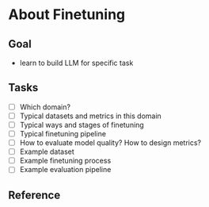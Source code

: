 # About Finetuning

## Goal

- learn to build LLM for specific task

## Tasks

- [ ] Which domain?
- [ ] Typical datasets and metrics in this domain
- [ ] Typical ways and stages of finetuning
- [ ] Typical finetuning pipeline
- [ ] How to evaluate model quality? How to design metrics?
- [ ] Example dataset
- [ ] Example finetuning process
- [ ] Example evaluation pipeline

## Reference

